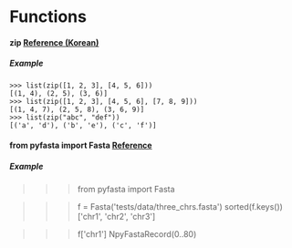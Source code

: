 # Functions
#### zip [Reference (Korean)](https://wikidocs.net/32#zip)
##### Example
```
>>> list(zip([1, 2, 3], [4, 5, 6]))
[(1, 4), (2, 5), (3, 6)]
>>> list(zip([1, 2, 3], [4, 5, 6], [7, 8, 9]))
[(1, 4, 7), (2, 5, 8), (3, 6, 9)]
>>> list(zip("abc", "def"))
[('a', 'd'), ('b', 'e'), ('c', 'f')]
```

#### from pyfasta import Fasta [Reference](https://github.com/brentp/pyfasta/)
##### Example
>>> from pyfasta import Fasta

>>> f = Fasta('tests/data/three_chrs.fasta')
>>> sorted(f.keys())
['chr1', 'chr2', 'chr3']

>>> f['chr1']
NpyFastaRecord(0..80)

